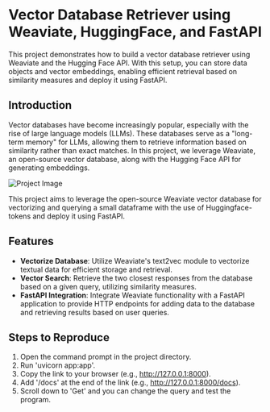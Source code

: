 # Vector Database Retriever using Weaviate, HuggingFace, and FastAPI

This project demonstrates how to build a vector database retriever using Weaviate and the Hugging Face API. With this setup, you can store data objects and vector embeddings, enabling efficient retrieval based on similarity measures and deploy it using FastAPI.

## Introduction

Vector databases have become increasingly popular, especially with the rise of large language models (LLMs). These databases serve as a "long-term memory" for LLMs, allowing them to retrieve information based on similarity rather than exact matches. In this project, we leverage Weaviate, an open-source vector database, along with the Hugging Face API for generating embeddings.

![Project Image](https://github.com/wannasleepforlong/Vector-Database-Retriever-using-Weaviate/assets/109717763/3328d449-ba99-4280-8204-0b02d242e7f3)

This project aims to leverage the open-source Weaviate vector database for vectorizing and querying a small dataframe with the use of Huggingface-tokens and deploy it using FastAPI.

## Features

- **Vectorize Database**: Utilize Weaviate's text2vec module to vectorize textual data for efficient storage and retrieval.
- **Vector Search**: Retrieve the two closest responses from the database based on a given query, utilizing similarity measures.
- **FastAPI Integration**: Integrate Weaviate functionality with a FastAPI application to provide HTTP endpoints for adding data to the database and retrieving results based on user queries.

## Steps to Reproduce

1. Open the command prompt in the project directory.
2. Run 'uvicorn app:app'.
3. Copy the link to your browser (e.g., http://127.0.0.1:8000).
4. Add '/docs' at the end of the link (e.g., http://127.0.0.1:8000/docs).
5. Scroll down to 'Get' and you can change the query and test the program.
